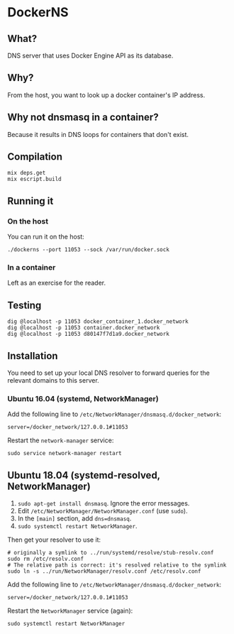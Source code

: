 # DockerNS

## What?

DNS server that uses Docker Engine API as its database.

## Why?

From the host, you want to look up a docker container's IP address.

## Why not dnsmasq in a container?

Because it results in DNS loops for containers that don't exist.

## Compilation

```
mix deps.get
mix escript.build
```

## Running it

### On the host

You can run it on the host:

```
./dockerns --port 11053 --sock /var/run/docker.sock
```

### In a container

Left as an exercise for the reader.

## Testing

```
dig @localhost -p 11053 docker_container_1.docker_network
dig @localhost -p 11053 container.docker_network
dig @localhost -p 11053 d80147f7d1a9.docker_network
```

## Installation

You need to set up your local DNS resolver to forward queries for the relevant
domains to this server.

### Ubuntu 16.04 (systemd, NetworkManager)

Add the following line to `/etc/NetworkManager/dnsmasq.d/docker_network`:

    server=/docker_network/127.0.0.1#11053

Restart the `network-manager` service:

    sudo service network-manager restart

## Ubuntu 18.04 (systemd-resolved, NetworkManager)

1. `sudo apt-get install dnsmasq`. Ignore the error messages.
2. Edit `/etc/NetworkManager/NetworkManager.conf` (use `sudo`).
3. In the `[main]` section, add `dns=dnsmasq`.
4. `sudo systemctl restart NetworkManager`.

Then get your resolver to use it:

    # originally a symlink to ../run/systemd/resolve/stub-resolv.conf
    sudo rm /etc/resolv.conf
    # The relative path is correct: it's resolved relative to the symlink
    sudo ln -s ../run/NetworkManager/resolv.conf /etc/resolv.conf

Add the following line to `/etc/NetworkManager/dnsmasq.d/docker_network`:

    server=/docker_network/127.0.0.1#11053

Restart the `NetworkManager` service (again):

    sudo systemctl restart NetworkManager
